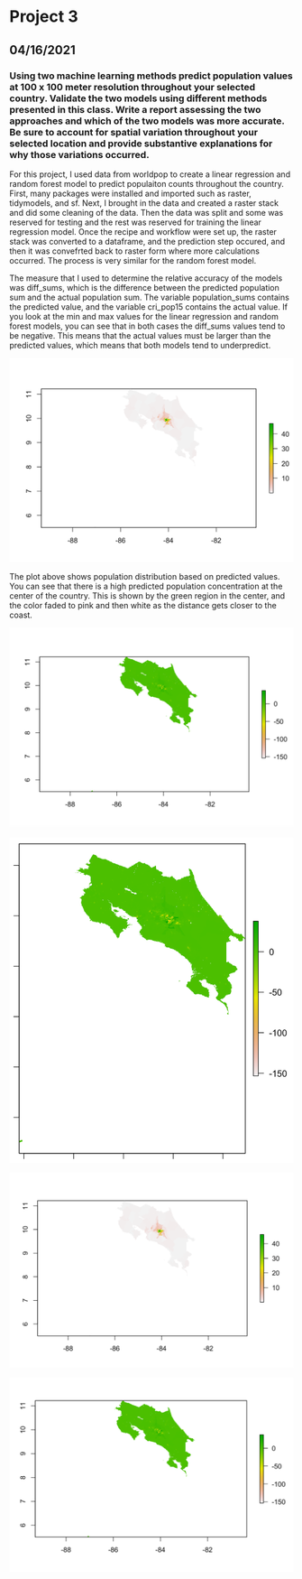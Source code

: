 # Project 3
## 04/16/2021
### Using two machine learning methods predict population values at 100 x 100 meter resolution throughout your selected country. Validate the two models using different methods presented in this class. Write a report assessing the two approaches and which of the two models was more accurate. Be sure to account for spatial variation throughout your selected location and provide substantive explanations for why those variations occurred. 

For this project, I used data from worldpop to create a linear regression and random forest model to predict populaiton counts throughout the country. First, many packages were installed and imported such as raster, tidymodels, and sf. Next, I brought in the data and created a raster stack and did some cleaning of the data. Then the data was split and some was reserved for testing and the rest was reserved for training the linear regression model. Once the recipe and workflow were set up, the raster stack was converted to a dataframe, and the prediction step occured, and then it was convefrted back to raster form where more calculations occurred. The process is very similar for the random forest model. 

The measure that I used to determine the relative accuracy of the models was diff_sums, which is the difference between the predicted population sum and the actual population sum. The variable population_sums contains the predicted value, and the variable cri_pop15 contains the actual value. If you look at the min and max values for the linear regression and random forest models, you can see that in both cases the diff_sums values tend to be negative. This means that the actual values must be larger than the predicted values, which means that both models tend to underpredict. 

![](white1.png)

The plot above shows population distribution based on predicted values. You can see that there is a high predicted population concentration at the center of the country. This is shown by the green region in the center, and the color faded to pink and then white as the distance gets closer to the coast. 

![](green1.png)

![](green3.png)





![](white2.png)

![](green2.png)
